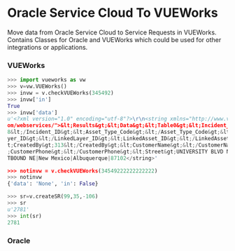 # Oracle Service Cloud To VUEWorks
Move data from Oracle Service Cloud to Service Requests in VUEWorks. Contains Classes for Oracle and VUEWorks which could be used for other integrations or applications.

### VUEWorks
```python
>>> import vueworks as vw
>>> v=vw.VUEWorks()
>>> invw = v.checkVUEWorks(345492)
>>> invw['in']
True
>>> invw['data']
u'<?xml version="1.0" encoding="utf-8"?>\r\n<string xmlns="http://www.vueworks.c
om/webservices/">&lt;Results&gt;&lt;Data&gt;&lt;Table0&gt;&lt;Incident_ID&gt;277
8&lt;/Incident_ID&gt;&lt;Asset_Type_Code&gt;&lt;/Asset_Type_Code&gt;&lt;LinkedLa
yer_ID&gt;&lt;/LinkedLayer_ID&gt;&lt;LinkedAsset_ID&gt;&lt;/LinkedAsset_ID&gt;&l
t;CreatedBy&gt;313&lt;/CreatedBy&gt;&lt;CustomerName&gt;&lt;/CustomerName&gt;&lt
;CustomerPhone&gt;&lt;/CustomerPhone&gt;&lt;Street&gt;UNIVERSITY BLVD NE|I40 WES
TBOUND NE|New Mexico|Albuquerque|87102</string>'

>>> notinvw = v.checkVUEWorks(34549222222222222)
>>> notinvw
{'data': 'None', 'in': False}

>>> sr=v.createSR(99,35,-106)
>>> sr
u'2781'
>>> int(sr)
2781
```
### Oracle

